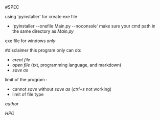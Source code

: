 #SPEC

using 'pyinstaller' for create exe file
- 'pyinstaller --onefile Main.py --noconsole'
make sure your cmd path in the same directory as _Main.py_

exe file for windows *only*


#disclaimer
this program only can do:
- *creat file*
- *open file* (txt, programming language, and markdown)
- *save as*

limit of the program :
- cannot _save_ without _save as_ (_ctrl+s_ not working)
- limit of file type


_author_

*HPO*

